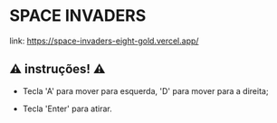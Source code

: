 # SPACE INVADERS

link: https://space-invaders-eight-gold.vercel.app/

## ⚠️ instruções! ⚠️

- Tecla 'A' para mover para esquerda, 'D' para mover para a direita;

- Tecla 'Enter' para atirar.
